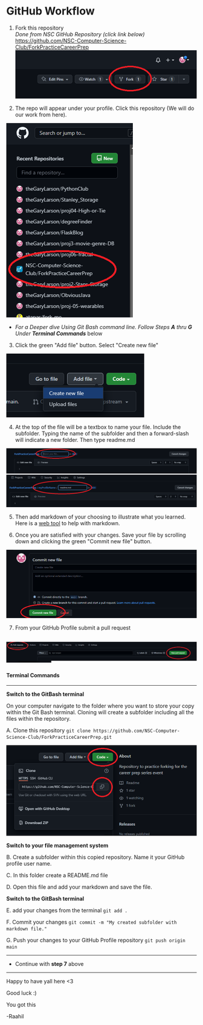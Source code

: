 
# GitHub Workflow

1. Fork this repository<br>
*Done from NSC GitHub Repository (click link below)*  
<a href="https://github.com/NSC-Computer-Science-Club/ForkPracticeCareerPrep" target="_blank">https://github.com/NSC-Computer-Science-Club/ForkPracticeCareerPrep</a>
![Highlighting Fork Button Location](readme_images/fork.png)


2. The repo will appear under your profile. Click this repository (We will do our work from here).

![](readme_images/myProfileRepo.png)


* *For a Deeper dive Using Git Bash command line. Follow Steps **A** thru **G** Under **Terminal Commands*** below

3. Click the green "Add file" button. Select "Create new file"

![](readme_images/Adding%20file%20from%20UI.png)

4. At the top of the file will be a textbox to name your file. Include the subfolder. Typing the name of the subfolder and then a forward-slash will indicate a new folder. Then type readme.md

![](readme_images/newFile.png)
![](readme_images/newFileWithFolder.png)

5. Then add markdown of your choosing to illustrate what you learned. Here is a <a href="https://stackedit.io" target="_blank">web tool</a> to help with markdown. 

6. Once you are satisfied with your changes. Save your file by scrolling down and clicking the green "Commit new file" button.

![](readme_images/commit.png)

7. From your GitHub Profile submit a pull request

![](readme_images/pullRequest.png)
---
#### Terminal Commands
---
**Switch to the GitBash terminal**

On your computer navigate to the folder where you want to store your copy within the Git Bash terminal. Cloning will create a subfolder including all the files within the repository.

A. Clone this repository `git clone https://github.com/NSC-Computer-Science-Club/ForkPracticeCareerPrep.git`

![Highlighting Cloning option in GitHub](readme_images/clone.png)

**Switch to your file management system**


B. Create a subfolder within this copied repository. Name it your GitHub profile user name.

C. In this folder create a README.md file

D. Open this file and add your markdown and save the file.


**Switch to the GitBash terminal**


E. add your changes from the terminal `git add .`

F. Commit your changes `git commit -m "My created subfolder with markdown file."`

G. Push your changes to your GitHub Profile repository `git push origin main`

---
* Continue with **step 7** above
---

Happy to have yall here <3

Good luck :)

You got this

-Raahil
